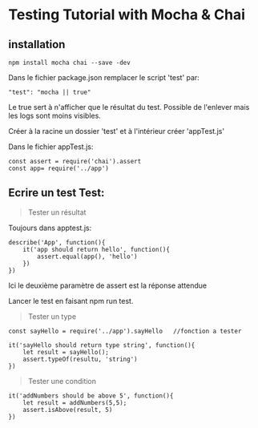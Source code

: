 # Testing Tutorial with Mocha & Chai


## installation


    npm install mocha chai --save -dev

Dans le fichier package.json remplacer le script 'test' par:

    "test": "mocha || true"

Le true sert à n'afficher que le résultat du test. Possible de l'enlever mais les logs sont moins visibles.

Créer à la racine un dossier 'test' et à l'intérieur créer 'appTest.js'

Dans le fichier appTest.js:

    const assert = require('chai').assert
    const app= require('../app')

## Ecrire un test Test:

> Tester un résultat

Toujours dans apptest.js:

    describe('App', function(){
        it('app should return hello', function(){
            assert.equal(app(), 'hello')
        })
    })

Ici le deuxième paramètre de assert est la réponse attendue

Lancer le test en faisant npm run test.


> Tester un type 

    const sayHello = require('../app').sayHello   //fonction a tester

    it('sayHello should return type string', function(){
        let result = sayHello();
        assert.typeOf(resultu, 'string')
    })

> Tester une condition


    it('addNumbers should be above 5', function(){
        let result = addNumbers(5,5);
        assert.isAbove(result, 5)
    })
